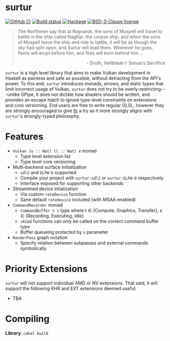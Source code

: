 # surtur

[![GitHub CI](https://github.com/Riuga/surtur/workflows/CI/badge.svg)](https://github.com/Riuga/surtur/actions)
[![Build status](https://img.shields.io/travis/Riuga/surtur.svg?logo=travis)](https://travis-ci.org/Riuga/surtur)
[![Hackage](https://img.shields.io/hackage/v/surtur.svg?logo=haskell)](https://hackage.haskell.org/package/surtur)
[![BSD-3-Clause license](https://img.shields.io/badge/license-BSD--3--Clause-blue.svg)](LICENSE)


> The Northmen say that at Ragnarok, the sons of Muspell will travel to battle in the ship called Naglfar: the corpse ship; and when the sons of Muspell leave the ship and ride to battle, it will be as though the sky had split open, and Surtur will lead them. Wherever he goes, flame will erupt before him, and fires will burn behind him....
> <div style="text-align: right"> - Druth, Hellblade I: Senua's Sacrifice </div>

`surtur` is a high level library that aims to make Vulkan development in Haskell as painless and safe as possible, without detracting from the API's power. To this end, `surtur` introduces monads, arrows, and static types that limit incorrect usage of Vulkan. `surtur` does not try to be overly-restricting---unlike GPipe, it does not dictate how shaders should be written, and provides an escape hatch to ignore type-level constraints on extensions and core versioning. End users are free to write regular GLSL, however they are strongly encouraged to give [fir](https://gitlab.com/sheaf/fir) a try as it more strongly aligns with `surtur`'s strongly-typed philosophy.

# Features

- `Vulkan (u :: Nat) (l :: Nat) e` monad
  - Type level extension list
  - Type level core versioning
- Multi-backend surface initialization
  - `sdl2` and `GLFW-b` supported
  - Compile your project with `surtur:sdl2` or `surtur:GLFW-b` respectively
  - Interface exposed for supporting other backends
- Streamlined device intialization
  - Via custom `rateDevice` function
  - Sane default `rateDevice` included (with MSAA enabled)
- `CommandRecorder` monad
  - `CommandBuffer t s` type where t ∈ {Compute, Graphics, Transfer}, s ∈ {Recording, Executing, Idle}
  - `vkCmd` functions can only be called on the correct command buffer type
  - Buffer queueing protected by `s` parameter
- `RenderPass` graph notation
  - Specify relation between subpasses and external commands symbolically

# Priority Extensions

`surtur` will not support individual AMD or NV extensions. That said, it will support the following KHR and EXT extensions deemed useful:

- TBA

# Compiling

**Library**: `cabal build`


